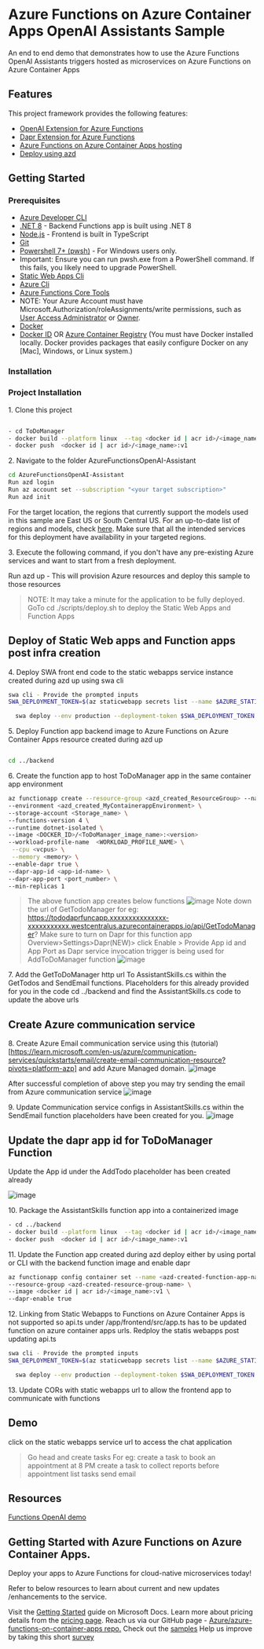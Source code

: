 # Azure Functions on Azure Container Apps OpenAI Assistants Sample


An end to end demo that demonstrates how to use the Azure Functions OpenAI Assistants triggers hosted as microservices on Azure Functions on Azure Container Apps

## Features

This project framework provides the following features:

* [OpenAI Extension for Azure Functions](https://github.com/Azure/azure-functions-openai-extension)
* [Dapr Extension for Azure Functions](https://github.com/Azure/azure-functions-dapr-extension)
* [Azure Functions on Azure Container Apps hosting](https://github.com/Azure/azure-functions-on-container-apps)
* [Deploy using azd](https://aka.ms/azure-dev/install)

## Getting Started

### Prerequisites

- [Azure Developer CLI](https://aka.ms/azure-dev/install)
- [.NET 8](https://dotnet.microsoft.com/en-us/download/dotnet/8.0) - Backend Functions app is built using .NET 8
- [Node.js](https://nodejs.org/en/download/) - Frontend is built in TypeScript
- [Git](https://git-scm.com/downloads)
- [Powershell 7+ (pwsh)](https://github.com/powershell/powershell) - For Windows users only.
- Important: Ensure you can run pwsh.exe from a PowerShell command. If this fails, you likely need to upgrade PowerShell.
- [Static Web Apps Cli](https://github.com/Azure/static-web-apps-cli#azure-static-web-apps-cli)
- [Azure Cli](https://learn.microsoft.com/en-us/cli/azure/install-azure-cli)
- [Azure Functions Core Tools](https://learn.microsoft.com/en-us/azure/azure-functions/functions-run-local?tabs=v4%2Clinux%2Ccsharp%2Cportal%2Cbash#install-the-azure-functions-core-tools)
-   NOTE: Your Azure Account must have Microsoft.Authorization/roleAssignments/write permissions, such as [User Access Administrator](https://learn.microsoft.com/azure/role-based-access-control/built-in-roles#user-access-administrator) or [Owner](https://learn.microsoft.com/azure/role-based-access-control/built-in-roles#owner).
- [Docker](https://docs.docker.com/install/)
- [Docker ID](https://hub.docker.com/signup) OR [Azure Container Registry](https://learn.microsoft.com/en-us/azure/container-registry/container-registry-get-started-portal?tabs=azure-cli) (You must have Docker installed locally. Docker provides packages that easily configure Docker on any [Mac], Windows, or Linux system.)



### Installation

### Project Installation

1\. Clone this project
```sh

- cd ToDoManager
- docker build --platform linux  --tag <docker id | acr id>/<image_name>:v1 .
- docker push  <docker id | acr id>/<image_name>:v1

```

 2\. Navigate to the folder AzureFunctionsOpenAI-Assistant

 ``` sh
cd AzureFunctionsOpenAI-Assistant
Run azd login
Run az account set --subscription "<your target subscription>"
Run azd init

```
For the target location, the regions that currently support the models used in this sample are East US or South Central US. For an up-to-date list of regions and models,
check [here](https://learn.microsoft.com/en-us/azure/cognitive-services/openai/concepts/models).  Make sure that all the intended services for this deployment have availability in your targeted regions.

3\. Execute the following command, if you don't have any pre-existing Azure services and want to start from a fresh deployment.

Run azd up - This will provision Azure resources and deploy this sample to those resources

> NOTE: It may take a minute for the application to be fully deployed.
>  GoTo cd ./scripts/deploy.sh to deploy the Static Web Apps  and Function Apps 

## Deploy of Static Web apps and Function apps post infra creation

4\. Deploy SWA front end code to the static webapps service instance created during azd up using swa cli
```sh
swa cli - Provide the prompted inputs
SWA_DEPLOYMENT_TOKEN=$(az staticwebapp secrets list --name $AZURE_STATICWEBSITE_NAME --query "properties.apiKey" --output tsv)

  swa deploy --env production --deployment-token $SWA_DEPLOYMENT_TOKEN
```
5\. Deploy Function app backend image to Azure Functions on Azure Container Apps resource created during azd up 

```sh

cd ../backend
```

6\. Create the function app to host ToDoManager app in the same container app environment 
```sh
az functionapp create --resource-group <azd_created_ResourceGroup> --name <functionapp_name> \
--environment <azd_created_MyContainerappEnvironment> \
--storage-account <Storage_name> \
--functions-version 4 \
--runtime dotnet-isolated \
--image <DOCKER_ID>/<ToDoManager_image_name>:<version>
--workload-profile-name  <WORKLOAD_PROFILE_NAME> \
 --cpu <vcpus> \
 --memory <memory> \
--enable-dapr true \
--dapr-app-id <app-id-name> \
--dapr-app-port <port_number> \
--min-replicas 1
```

> The above function app creates below functions
> ![image](https://github.com/Azure-Samples/Azure-Functions-on-ACA-OpenAI-Assistants-Sample/assets/45637559/034d31c3-a026-484e-87a6-901d5e0e9b94)
> Note down the url of GetTodoManager for eg: https://tododaprfuncapp.xxxxxxxxxxxxxxx-xxxxxxxxxxx.westcentralus.azurecontainerapps.io/api/GetTodoManager?
> Make sure to turn on Dapr for this function app Overview>Settings>Dapr(NEW)> click Enable > Provide App id and App Port as Dapr service invocation trigger is being used for AddToDoManager function
![image](https://github.com/Azure-Samples/Azure-Functions-on-ACA-OpenAI-Assistants-Sample/assets/45637559/f097c1ee-0ea7-468a-82cd-cbf69c836a86)

7\.  Add the GetToDoManager http url To AssistantSkills.cs within the GetTodos and SendEmail functions. Placeholders for this already provided for you in the code
cd ../backend and find the AssistantSkills.cs code to update the above urls

## Create Azure communication service

8\. Create Azure Email communication service using this (tutorial)[https://learn.microsoft.com/en-us/azure/communication-services/quickstarts/email/create-email-communication-resource?pivots=platform-azp] and add Azure Managed domain.
![image](https://github.com/Azure-Samples/Azure-Functions-on-ACA-OpenAI-Assistants-Sample/assets/45637559/af6a4ad7-ecd0-4b65-ae1d-fc97c6d13736)

After successful completion of above step you may try sending the email from Azure communication service
![image](https://github.com/Azure-Samples/Azure-Functions-on-ACA-OpenAI-Assistants-Sample/assets/45637559/e53a6281-1863-470a-9ccc-c8b45cdb155c)

9\. Update Communication service configs in AssistantSkills.cs within the SendEmail function placeholders have been created for you.
![image](https://github.com/Azure-Samples/Azure-Functions-on-ACA-OpenAI-Assistants-Sample/assets/45637559/72edb7da-c039-478a-aa1f-8eeb51443361)

## Update the dapr app id for ToDoManager Function
Update the App id under the AddTodo placeholder has been created already

![image](https://github.com/Azure-Samples/Azure-Functions-on-ACA-OpenAI-Assistants-Sample/assets/45637559/cf357f04-9585-4e28-b197-1ff674c8ed27)


10\. Package the AssistantSkills function app into a containerized image

```sh
- cd ../backend
- docker build --platform linux  --tag <docker id | acr id>/<image_name>:v1 .
- docker push  <docker id | acr id>/<image_name>:v1
```

11\. Update the Function app created during azd deploy either by using portal or CLI with the backend function image and enable dapr

```sh
az functionapp config container set --name <azd-created-function-app-name> \
--resource-group <azd-created-resource-group-name> \
--image <docker id | acr id>/<image_name>:v1 \
--dapr-enable true
```

12\. Linking from Static Webapps to Functions on Azure Container Apps is not supported so api.ts under /app/frontend/src/app.ts has to be updated function on azure container apps urls. 
Redploy the statis webapps post updating api.ts

```sh
swa cli - Provide the prompted inputs
SWA_DEPLOYMENT_TOKEN=$(az staticwebapp secrets list --name $AZURE_STATICWEBSITE_NAME --query "properties.apiKey" --output tsv)

  swa deploy --env production --deployment-token $SWA_DEPLOYMENT_TOKEN
```

13\. Update CORs with static webapps url to allow the frontend app to communicate with functions
## Demo

click on the static webapps service url to access the chat application
> Go head and create tasks
> For eg: create a task to book an appointment at 8 PM
> create a task to collect reports before appointment
> list tasks
> send email 


## Resources

[Functions OpenAI demo](https://github.com/Azure-Samples/Azure-Functions-OpenAI-Demo/)

## Getting Started with Azure Functions on Azure Container Apps.
Deploy your apps to Azure Functions for cloud-native microservices today!

Refer to below resources to learn about current and new updates /enhancements to the service.

Visit the [Getting Started](https://learn.microsoft.com/azure/azure-functions/functions-container-apps-hosting) guide on Microsoft Docs.
Learn more about pricing details from the  [pricing page](https://aka.ms/containerapps/pricing).
Reach us via our GitHub page - [Azure/azure-functions-on-container-apps repo.](https://github.com/Azure/azure-functions-on-container-apps)
Check out the [samples](https://github.com/Azure/azure-functions-on-container-apps/tree/main/samples)
Help us improve by taking this short [survey](https://microsoft.qualtrics.com/jfe/form/SV_byFGULLJlKPh9Xw)
 
